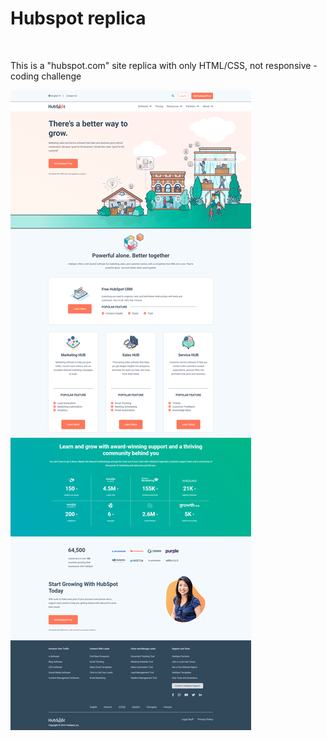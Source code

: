 # Hubspot replica
<br>

This is a "hubspot.com" site replica with only HTML/CSS, not responsive - coding challenge


![Hubspot](img/Hubspot_my_replica.png)
